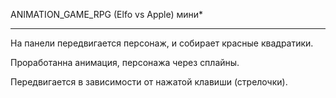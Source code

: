 ANIMATION_GAME_RPG (Elfo vs Apple) мини*

------------------------------------------------------------------------------------------------------------------------------------------------------------------------------

На панели передвигается персонаж, и собирает красные квадратики.

Проработанна анимация, персонажа через сплайны.

Передвигается в зависимости от нажатой клавиши (стрелочки).
